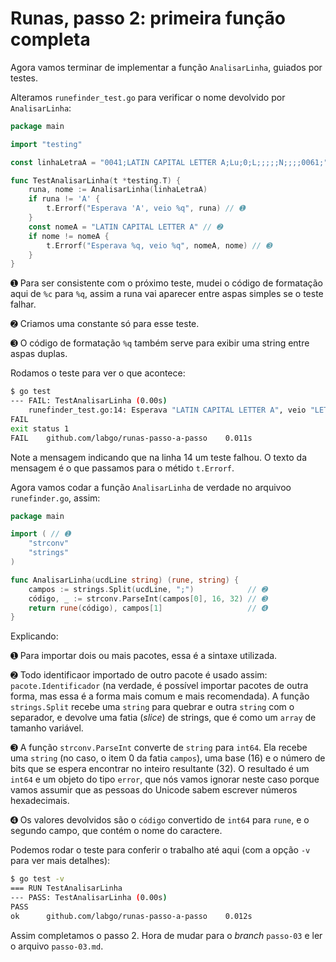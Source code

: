 # Runas, passo 2: primeira função completa

Agora vamos terminar de implementar a função `AnalisarLinha`, guiados por testes.

Alteramos `runefinder_test.go` para verificar o nome devolvido por `AnalisarLinha`:

```go
package main

import "testing"

const linhaLetraA = "0041;LATIN CAPITAL LETTER A;Lu;0;L;;;;;N;;;;0061;"

func TestAnalisarLinha(t *testing.T) {
	runa, nome := AnalisarLinha(linhaLetraA)
	if runa != 'A' {
		t.Errorf("Esperava 'A', veio %q", runa) // ➊
	}
	const nomeA = "LATIN CAPITAL LETTER A" // ➋
	if nome != nomeA {
		t.Errorf("Esperava %q, veio %q", nomeA, nome) // ➌
	}
}
```

➊ Para ser consistente com o próximo teste, mudei o código de formatação aqui de `%c` para `%q`, assim a runa vai aparecer entre aspas simples se o teste falhar.

➋ Criamos uma constante só para esse teste.

➌ O código de formatação `%q` também serve para exibir uma string entre aspas duplas.

Rodamos o teste para ver o que acontece:

```bash
$ go test
--- FAIL: TestAnalisarLinha (0.00s)
	runefinder_test.go:14: Esperava "LATIN CAPITAL LETTER A", veio "LETRA A"
FAIL
exit status 1
FAIL	github.com/labgo/runas-passo-a-passo	0.011s
```

Note a mensagem indicando que na linha 14 um teste falhou. O texto da mensagem é o que passamos para o métido `t.Errorf`.

Agora vamos codar a função `AnalisarLinha` de verdade no arquivoo `runefinder.go`, assim:

```go
package main

import ( // ➊
	"strconv"
	"strings"
)

func AnalisarLinha(ucdLine string) (rune, string) {
	campos := strings.Split(ucdLine, ";")            // ➋
	código, _ := strconv.ParseInt(campos[0], 16, 32) // ➌
	return rune(código), campos[1]                   // ➍
}
```

Explicando:

➊ Para importar dois ou mais pacotes, essa é a sintaxe utilizada.

➋ Todo identificaor importado de outro pacote é usado assim: `pacote.Identificador` (na verdade, é possível importar pacotes de outra forma, mas essa é a forma mais comum e mais recomendada). A função `strings.Split` recebe uma `string` para quebrar e outra `string` com o separador, e devolve uma fatia (_slice_) de strings, que é como um `array` de tamanho variável.

➌ A função `strconv.ParseInt` converte de `string` para `int64`. Ela recebe uma `string` (no caso, o item 0 da fatia `campos`), uma base (16) e o número de bits que se espera encontrar no inteiro resultante (32). O resultado é um `int64` e um objeto do tipo `error`, que nós vamos ignorar neste caso porque vamos assumir que as pessoas do Unicode sabem escrever números hexadecimais.

➍ Os valores devolvidos são o `código` convertido de `int64` para `rune`, e o segundo campo, que contém o nome do caractere.

Podemos rodar o teste para conferir o trabalho até aqui (com a opção `-v` para ver mais detalhes):

```bash
$ go test -v
=== RUN TestAnalisarLinha
--- PASS: TestAnalisarLinha (0.00s)
PASS
ok  	github.com/labgo/runas-passo-a-passo	0.012s
```

Assim completamos o passo 2. Hora de mudar para o _branch_ `passo-03` e ler o arquivo `passo-03.md`.
